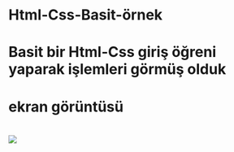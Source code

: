 # Html-Css-Basit-örnek

# Basit bir Html-Css giriş öğreni yaparak işlemleri görmüş olduk

# ekran görüntüsü

# ![](basiit.gif)
